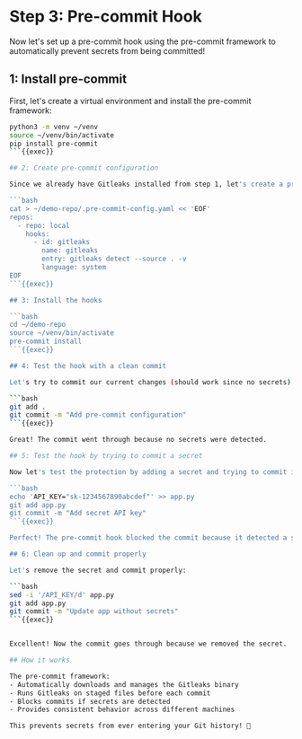 # Step 3: Pre-commit Hook

Now let's set up a pre-commit hook using the pre-commit framework to automatically prevent secrets from being committed!

## 1: Install pre-commit

First, let's create a virtual environment and install the pre-commit framework:

```bash
python3 -m venv ~/venv
source ~/venv/bin/activate
pip install pre-commit
```{{exec}}

## 2: Create pre-commit configuration

Since we already have Gitleaks installed from step 1, let's create a pre-commit config that uses the system binary:

```bash
cat > ~/demo-repo/.pre-commit-config.yaml << 'EOF'
repos:
  - repo: local
    hooks:
      - id: gitleaks
        name: gitleaks
        entry: gitleaks detect --source . -v
        language: system
EOF
```{{exec}}

## 3: Install the hooks

```bash
cd ~/demo-repo
source ~/venv/bin/activate
pre-commit install
```{{exec}}

## 4: Test the hook with a clean commit

Let's try to commit our current changes (should work since no secrets):

```bash
git add .
git commit -m "Add pre-commit configuration"
```{{exec}}

Great! The commit went through because no secrets were detected.

## 5: Test the hook by trying to commit a secret

Now let's test the protection by adding a secret and trying to commit it:

```bash
echo 'API_KEY="sk-1234567890abcdef"' >> app.py
git add app.py
git commit -m "Add secret API key"
```{{exec}}

Perfect! The pre-commit hook blocked the commit because it detected a secret.

## 6: Clean up and commit properly

Let's remove the secret and commit properly:

```bash
sed -i '/API_KEY/d' app.py
git add app.py
git commit -m "Update app without secrets"
```{{exec}}


Excellent! Now the commit goes through because we removed the secret.

## How it works

The pre-commit framework:
- Automatically downloads and manages the Gitleaks binary
- Runs Gitleaks on staged files before each commit
- Blocks commits if secrets are detected
- Provides consistent behavior across different machines

This prevents secrets from ever entering your Git history! 🎉

````
